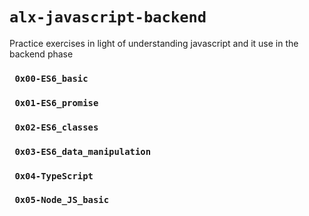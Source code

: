 #  `alx-javascript-backend`
Practice exercises in light of understanding javascript and it use in the backend phase

### ` 0x00-ES6_basic`
### ` 0x01-ES6_promise`
### ` 0x02-ES6_classes`
### ` 0x03-ES6_data_manipulation`
### ` 0x04-TypeScript`
### ` 0x05-Node_JS_basic`
